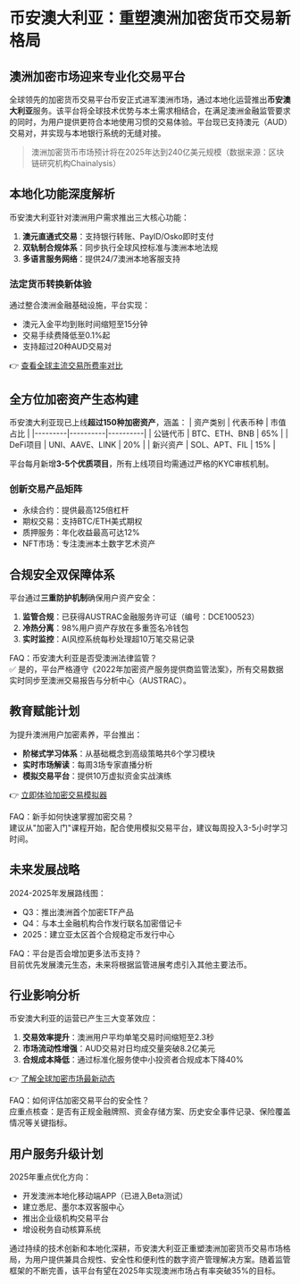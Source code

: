 # 币安澳大利亚：重塑澳洲加密货币交易新格局

## 澳洲加密市场迎来专业化交易平台
全球领先的加密货币交易平台币安正式进军澳洲市场，通过本地化运营推出**币安澳大利亚**服务。该平台将全球技术优势与本土需求相结合，在满足澳洲金融监管要求的同时，为用户提供更符合本地使用习惯的交易体验。平台现已支持澳元（AUD）交易对，并实现与本地银行系统的无缝对接。

> 澳洲加密货币市场预计将在2025年达到240亿美元规模（数据来源：区块链研究机构Chainalysis）

## 本地化功能深度解析
币安澳大利亚针对澳洲用户需求推出三大核心功能：
1. **澳元直通式交易**：支持银行转账、PayID/Osko即时支付
2. **双轨制合规体系**：同步执行全球风控标准与澳洲本地法规
3. **多语言服务网络**：提供24/7澳洲本地客服支持

### 法定货币转换新体验
通过整合澳洲金融基础设施，平台实现：
- 澳元入金平均到账时间缩短至15分钟
- 交易手续费降低至0.1%起
- 支持超过20种AUD交易对

👉 [查看全球主流交易所费率对比](https://bit.ly/okx_welcome)

## 全方位加密资产生态构建
币安澳大利亚现已上线**超过150种加密资产**，涵盖：
| 资产类别 | 代表币种 | 市值占比 |
|---------|----------|----------|
| 公链代币 | BTC、ETH、BNB | 65% |
| DeFi项目 | UNI、AAVE、LINK | 20% |
| 新兴资产 | SOL、APT、FIL | 15% |

平台每月新增**3-5个优质项目**，所有上线项目均需通过严格的KYC审核机制。

### 创新交易产品矩阵
- 永续合约：提供最高125倍杠杆
- 期权交易：支持BTC/ETH美式期权
- 质押服务：年化收益最高可达12%
- NFT市场：专注澳洲本土数字艺术资产

## 合规安全双保障体系
平台通过**三重防护机制**确保用户资产安全：
1. **监管合规**：已获得AUSTRAC金融服务许可证（编号：DCE100523）
2. **冷热分离**：98%用户资产存放在多重签名冷钱包
3. **实时监控**：AI风控系统每秒处理超10万笔交易记录

FAQ：币安澳大利亚是否受澳洲法律监管？  
✅ 是的，平台严格遵守《2022年加密资产服务提供商监管法案》，所有交易数据实时同步至澳洲交易报告与分析中心（AUSTRAC）。

## 教育赋能计划
为提升澳洲用户加密素养，平台推出：
- **阶梯式学习体系**：从基础概念到高级策略共6个学习模块
- **实时市场解读**：每周3场专家直播分析
- **模拟交易平台**：提供10万虚拟资金实战演练

👉 [立即体验加密交易模拟器](https://bit.ly/okx_welcome)

FAQ：新手如何快速掌握加密交易？  
建议从"加密入门"课程开始，配合使用模拟交易平台，建议每周投入3-5小时学习时间。

## 未来发展战略
2024-2025年发展路线图：
- Q3：推出澳洲首个加密ETF产品
- Q4：与本土金融机构合作发行联名加密借记卡
- 2025：建立亚太区首个合规稳定币发行中心

FAQ：平台是否会增加更多法币支持？  
目前优先发展澳元生态，未来将根据监管进展考虑引入其他主要法币。

## 行业影响分析
币安澳大利亚的运营已产生三大变革效应：
1. **交易效率提升**：澳洲用户平均单笔交易时间缩短至2.3秒
2. **市场流动性增强**：AUD交易对日均成交量突破8.2亿美元
3. **合规成本降低**：通过标准化服务使中小投资者合规成本下降40%

👉 [了解全球加密市场最新动态](https://bit.ly/okx_welcome)

FAQ：如何评估加密交易平台的安全性？  
应重点核查：是否有正规金融牌照、资金存储方案、历史安全事件记录、保险覆盖情况等关键指标。

## 用户服务升级计划
2025年重点优化方向：
- 开发澳洲本地化移动端APP（已进入Beta测试）
- 建立悉尼、墨尔本双客服中心
- 推出企业级机构交易平台
- 增设税务自动核算系统

通过持续的技术创新和本地化深耕，币安澳大利亚正重塑澳洲加密货币交易市场格局，为用户提供兼具合规性、安全性和便利性的数字资产管理解决方案。随着监管框架的不断完善，该平台有望在2025年实现澳洲市场占有率突破35%的目标。